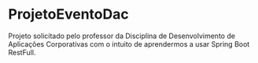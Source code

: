 # ProjetoEventoDac
Projeto solicitado pelo professor da Disciplina de Desenvolvimento de Aplicações Corporativas com o intuito de aprendermos a usar Spring Boot RestFull.


